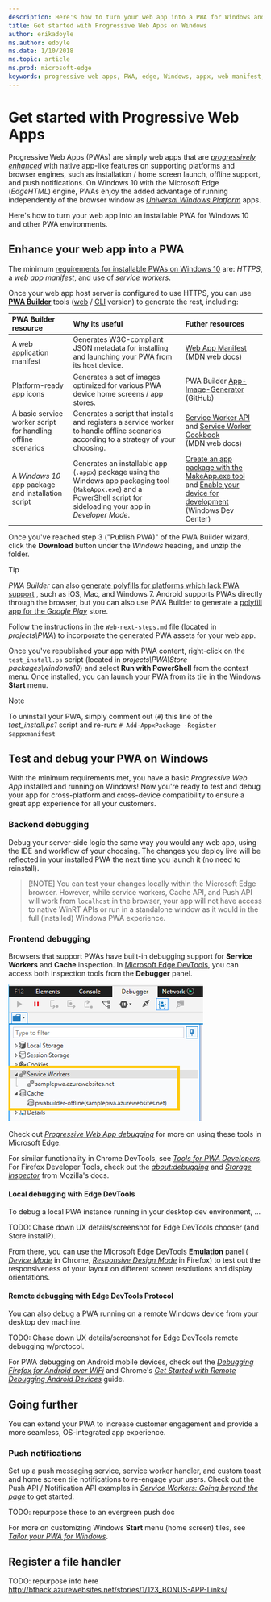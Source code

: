 ```yaml
---
description: Here's how to turn your web app into a PWA for Windows and other platforms
title: Get started with Progressive Web Apps on Windows
author: erikadoyle
ms.author: edoyle
ms.date: 1/10/2018
ms.topic: article
ms.prod: microsoft-edge
keywords: progressive web apps, PWA, edge, Windows, appx, web manifest, DevTools
---
```


# Get started with Progressive Web Apps

Progressive Web Apps (PWAs) are simply web apps that are [*progressively enhanced*](https://en.wikipedia.org/wiki/Progressive_enhancement) with native app-like features on supporting platforms and browser engines, such as installation / home screen launch, offline support, and push notifications. On Windows 10 with the Microsoft Edge (*EdgeHTML*) engine, PWAs enjoy the added advantage of running independently of the browser window as [*Universal Windows Platform*](https://docs.microsoft.com/en-us/windows/uwp/get-started/whats-a-uwp) apps.

Here's how to turn your web app into an installable PWA for Windows 10 and other PWA environments.

## Enhance your web app into a PWA

The minimum [requirements for installable PWAs on Windows 10](../progressive-web-apps.md#requirements) are: *HTTPS*, a *web app manifest*, and use of *service workers*. 

Once your web app host server is configured to use HTTPS, you can use  [**PWA Builder**](http://docs.pwabuilder.com/) tools ([web](https://www.pwabuilder.com/generator) / [CLI](http://docs.pwabuilder.com/quickstart/quick-start-pwa-using-cli-tools/) version) to generate the rest, including:

PWA Builder resource | Why its useful| Futher resources
:--- | :-- | :----
A web application manifest | Generates W3C-compliant JSON metadata for installing and launching your PWA from its host device.  | [Web App Manifest](https://developer.mozilla.org/en-US/docs/Web/Manifest) <br /> (MDN web docs)
Platform-ready app icons | Generates a set of images optimized for various PWA device home screens / app stores.  | PWA Builder [App-Image-Generator](https://github.com/pwa-builder/App-Image-Generator/tree/master/AppImageGenerator/App_Data) <br /> (GitHub)
A basic service worker script for handling offline scenarios | Generates a script that installs and registers a service worker to handle offline scenarios according to a strategy of your choosing.   | [Service Worker API](https://developer.mozilla.org/en-US/docs/Web/API/Service_Worker_API)  and [Service Worker Cookbook](https://serviceworke.rs/) <br />(MDN web docs)
A *Windows 10* app package and installation script | Generates an installable app (`.appx`) package using the Windows app packaging tool (`MakeAppx.exe`) and a PowerShell script for sideloading your app in *Developer Mode*. | [Create an app package with the MakeApp.exe tool](https://docs.microsoft.com/en-us/windows/uwp/packaging/create-app-package-with-makeappx-tool) and [Enable your device for development](https://docs.microsoft.com/en-us/windows/uwp/get-started/enable-your-device-for-development) <br />(Windows Dev Center)

Once you've reached step 3 ("Publish PWA)" of the PWA Builder wizard, click the **Download** button under the *Windows* heading, and unzip the folder.

> [!TIP]
> *PWA Builder* can also [generate polyfills for platforms which lack PWA support](http://docs.pwabuilder.com/quickstart/quick-start-polyfills/) , such as iOS, Mac, and Windows 7. Android supports PWAs directly through the browser, but you can also use PWA Builder to generate a [polyfill app for the *Google Play*](http://docs.pwabuilder.com/tools/how-to-package-android/) store. 

Follow the instructions in the `Web-next-steps.md` file (located in *projects\PWA*) to incorporate the generated PWA assets for your web app.

Once you've republished your app with PWA content, right-click on the `test_install.ps` script (located in *projects\PWA\Store packages\windows10*) and select **Run with PowerShell** from the context menu. Once installed, you can launch your PWA from its tile in the Windows **Start** menu.

> [!NOTE]
> To uninstall your PWA, simply comment out (`#`) this line of the *test_install.ps1* script and re-run: `# Add-AppxPackage -Register $appxmanifest`

## Test and debug your PWA on Windows

With the minimum requirements met, you have a basic *Progressive Web App* installed and running on Windows! Now you're ready to test and debug your app for cross-platform and cross-device compatibility to ensure a great app experience for all your customers.

### Backend debugging

Debug your server-side logic the same way you would any web app, using the IDE and workflow of your choosing. The changes you deploy live will be reflected in your installed PWA the next time you launch it (no need to reinstall).

> [!NOTE] You can test your changes locally within the Microsoft Edge browser. However, while service workers, Cache API, and Push API will work from `localhost` in the browser, your app will not have access to native WinRT APIs or run in a standalone window as it would in the full (installed) Windows PWA experience.

### Frontend debugging

Browsers that support PWAs have built-in debugging support for **Service Workers** and **Cache** inspection. In [Microsoft Edge DevTools](https://docs.microsoft.com/en-us/microsoft-edge/devtools-guide), you can access both inspection tools from the **Debugger** panel.

![Edge DevTools Service Workers and Cache inspection](..\f12-devtools-guide\media\debugger_sw_and_cache.png)

Check out [*Progressive Web App debugging*](..\devtools-guide\debugger\progressive-web-apps.md) for more on using these tools in Microsoft Edge.

For similar functionality in Chrome DevTools, see [*Tools for PWA Developers*](https://developers.google.com/web/ilt/pwa/tools-for-pwa-developers#simulate_mobile_devices). For Firefox Developer Tools, check out the [*about:debugging*](https://developer.mozilla.org/en-US/docs/Tools/about:debugging#Workers) and [*Storage Inspector*](https://developer.mozilla.org/en-US/docs/Tools/Storage_Inspector) from Mozilla's docs.

#### Local debugging with Edge DevTools

To debug a local PWA instance running in your desktop dev environment, ...

TODO: Chase down UX details/screenshot for Edge DevTools chooser (and Store install?).

From there, you can use the Microsoft Edge DevTools [**Emulation**](.\devtools-guide\emulation.md) panel ( [*Device Mode*](https://developers.google.com/web/tools/chrome-devtools/device-mode/) in Chrome, [*Responsive Design Mode*](https://developer.mozilla.org/en-US/docs/Tools/Responsive_Design_Mode) in Firefox) to test out the responsiveness of your layout on different screen resolutions and display orientations.

#### Remote debugging with Edge DevTools Protocol

You can also debug a PWA running on a remote Windows device from your desktop dev machine.

TODO: Chase down UX details/screenshot for Edge DevTools remote debugging w/protocol.

For PWA debugging on Android mobile devices, check out the [*Debugging Firefox for Android over WiFi*](https://developer.mozilla.org/en-US/docs/Tools/Remote_Debugging/Debugging_Firefox_for_Android_over_Wifi) and Chrome's [*Get Started with Remote Debugging Android Devices*](https://developers.google.com/web/tools/chrome-devtools/remote-debugging/) guide.

## Going further

You can extend your PWA to increase customer engagement and provide a more seamless, OS-integrated app experience.

### Push notifications

Set up a push messaging service, service worker handler, and custom toast and home screen tile notifications to re-engage your users. Check out the Push API / Notification API examples in [*Service Workers: Going beyond the page*](https://blogs.windows.com/msedgedev/2017/12/19/service-workers-going-beyond-page/#8mU5rebKOuTt5HwG.97) to get started.

TODO: repurpose these to an evergreen push doc

For more on customizing Windows **Start** menu (home screen) tiles, see [*Tailor your PWA for Windows*](./windows-features.md).

## Register a file handler

TODO: repurpose info here http://bthack.azurewebsites.net/stories/1/123_BONUS-APP-Links/
